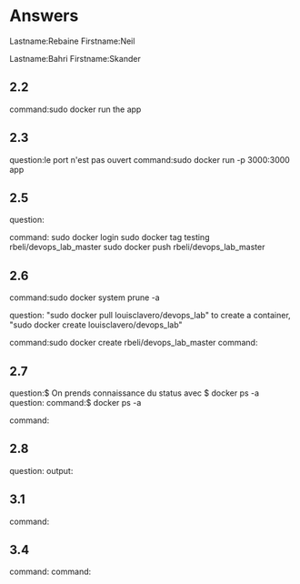 # Answers

Lastname:Rebaine
Firstname:Neil
 

Lastname:Bahri
Firstname:Skander

## 2.2
command:sudo docker run the app

## 2.3
question:le port n'est pas ouvert 
command:sudo docker run -p 3000:3000 app

## 2.5
question:

command: sudo docker login 
sudo docker tag testing rbeli/devops_lab_master 
sudo docker push rbeli/devops_lab_master 

## 2.6
 command:sudo docker system prune -a 

question: "sudo docker pull louisclavero/devops_lab"
to create a container, "sudo docker create louisclavero/devops_lab"

command:sudo docker create rbeli/devops_lab_master
command:

## 2.7
question:$ On prends connaissance du status avec $ docker ps -a
question:
command:$ docker ps -a

command:

## 2.8
question:
output:

## 3.1
command:

## 3.4
command:
command:
